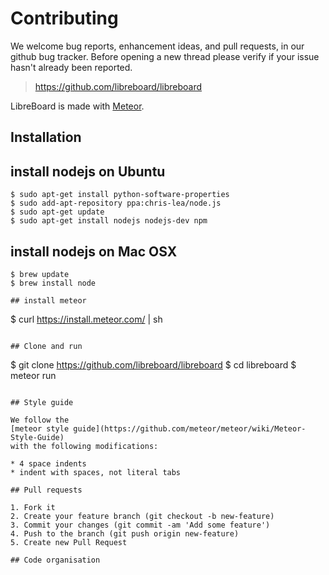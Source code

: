 # Contributing

We welcome bug reports, enhancement ideas, and pull requests, in our github bug
tracker. Before opening a new thread please verify if your issue hasn't already
been reported.

> https://github.com/libreboard/libreboard

LibreBoard is made with [Meteor](https://www.meteor.com/).

## Installation

## install nodejs on Ubuntu

```
$ sudo apt-get install python-software-properties
$ sudo add-apt-repository ppa:chris-lea/node.js
$ sudo apt-get update
$ sudo apt-get install nodejs nodejs-dev npm
```

## install nodejs on Mac OSX

```
$ brew update
$ brew install node

## install meteor

```
$ curl https://install.meteor.com/ | sh
```

## Clone and run

```
$ git clone https://github.com/libreboard/libreboard
$ cd libreboard
$ meteor run
```

## Style guide

We follow the
[meteor style guide](https://github.com/meteor/meteor/wiki/Meteor-Style-Guide)
with the following modifications:

* 4 space indents
* indent with spaces, not literal tabs

## Pull requests

1. Fork it
2. Create your feature branch (git checkout -b new-feature)
3. Commit your changes (git commit -am 'Add some feature')
4. Push to the branch (git push origin new-feature)
5. Create new Pull Request

## Code organisation

